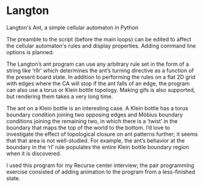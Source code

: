 # Langton
Langton's Ant, a simple cellular automaton in Python

The preamble to the script (before the main loops) can be edited to affect the cellular automaton's rules and display properties. Adding command line options is planned.

The Langton’s ant program can use any arbitrary rule set in the form of a string like ‘rllr’ which determines the ant’s turning directive as a function of the present board state. In addition to performing the rules on a flat 2D grid with edges where the CA will stop if the ant falls of an edge, the program can also use a torus or Klein bottle topology. Making gifs is also supported, but rendering them takes a very long time. 

The ant on a Klein bottle is an interesting case. A Klein bottle has a torus boundary condition joining two opposing edges and Möbius boundary conditions joining the remaining two, in which there is a ‘twist’ in the boundary that maps the top of the world to the bottom. I’d love to investigate the effect of topological closure on ant patterns further; it seems that that area is not well-studied. For example, the ant’s behavior at the boundary in the ‘rl’ rule populates the entire Klein bottle boundary region when it is discovered.

I used this program for my Recurse center interview; the pair programming exercise consisted of adding animation to the program from a less-finished state.
